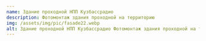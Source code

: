 ```yaml
---
name: Здание проходной НПП Кузбассрадио
description: Фотомонтаж здания проходной на территорию
img: /assets/img/pic/fasade22.webp
alt: Здание проходной НПП Кузбассрадио Фотомонтаж здания проходной на территорию
---
```

